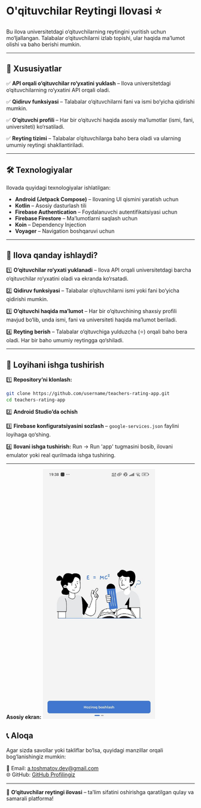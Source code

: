 # O'qituvchilar Reytingi Ilovasi ⭐

Bu ilova universitetdagi o‘qituvchilarning reytingini yuritish uchun mo‘ljallangan. Talabalar o‘qituvchilarni izlab topishi, ular haqida ma’lumot olishi va baho berishi mumkin.

---

## 📌 Xususiyatlar

✅ **API orqali o‘qituvchilar ro‘yxatini yuklash** – Ilova universitetdagi o‘qituvchilarning ro‘yxatini API orqali oladi.

✅ **Qidiruv funksiyasi** – Talabalar o‘qituvchilarni fani va ismi bo‘yicha qidirishi mumkin.

✅ **O‘qituvchi profili** – Har bir o‘qituvchi haqida asosiy ma’lumotlar (ismi, fani, universiteti) ko‘rsatiladi.

✅ **Reyting tizimi** – Talabalar o‘qituvchilarga baho bera oladi va ularning umumiy reytingi shakllantiriladi.

---

## 🛠️ Texnologiyalar

Ilovada quyidagi texnologiyalar ishlatilgan:

- **Android (Jetpack Compose)** – Ilovaning UI qismini yaratish uchun
- **Kotlin** – Asosiy dasturlash tili
- **Firebase Authentication** – Foydalanuvchi autentifikatsiyasi uchun
- **Firebase Firestore** – Ma’lumotlarni saqlash uchun
- **Koin** – Dependency Injection
- **Voyager** – Navigation boshqaruvi uchun

---

## 🚀 Ilova qanday ishlaydi?

1️⃣ **O‘qituvchilar ro‘yxati yuklanadi** – Ilova API orqali universitetdagi barcha o‘qituvchilar ro‘yxatini oladi va ekranda ko‘rsatadi.

2️⃣ **Qidiruv funksiyasi** – Talabalar o‘qituvchilarni ismi yoki fani bo‘yicha qidirishi mumkin.

3️⃣ **O‘qituvchi haqida ma’lumot** – Har bir o‘qituvchining shaxsiy profili mavjud bo‘lib, unda ismi, fani va universiteti haqida ma’lumot beriladi.

4️⃣ **Reyting berish** – Talabalar o‘qituvchiga yulduzcha (⭐) orqali baho bera oladi. Har bir baho umumiy reytingga qo‘shiladi.

---

## 📂 Loyihani ishga tushirish

1️⃣ **Repository’ni klonlash:**
```bash
git clone https://github.com/username/teachers-rating-app.git
cd teachers-rating-app
```

2️⃣ **Android Studio’da ochish**

3️⃣ **Firebase konfiguratsiyasini sozlash** – `google-services.json` faylini loyihaga qo‘shing.

4️⃣ **Ilovani ishga tushirish:**
Run → Run 'app' tugmasini bosib, ilovani emulator yoki real qurilmada ishga tushiring.

---
**Asosiy ekran:**
<img src="screenshots/intro.jpg" width="300">

## 📞 Aloqa
Agar sizda savollar yoki takliflar bo‘lsa, quyidagi manzillar orqali bog‘lanishingiz mumkin:

📧 Email: a.toshmatov.dev@gmail.com  
🌐 GitHub: [GitHub Profilingiz](https://github.com/atoshmatov)

---

🚀 **O‘qituvchilar reytingi ilovasi** – ta’lim sifatini oshirishga qaratilgan qulay va samarali platforma!


